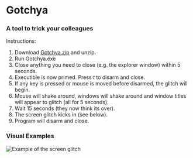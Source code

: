 # Gotchya
### A tool to trick your colleagues

Instructions:
1. Download [Gotchya.zip](../blob/master/Release.zip) and unzip.
2. Run Gotchya.exe
3. Close anything you need to close (e.g. the explorer window) within 5 seconds.
4. Executible is now primed. Press _t_ to disarm and close.
5. If any key is pressed or mouse is moved before disarmed, the glitch will begin.
6. Mouse will shake around, windows will shake around and window titles will appear to glitch (all for 5 seconds).
7. Wait 15 seconds (they now think its over).
8. The screen glitch kicks in (see below).
9. Program will disarm and close.

### Visual Examples
![Example of the screen glitch](../master/demoimages/glitchdemo.gif)
